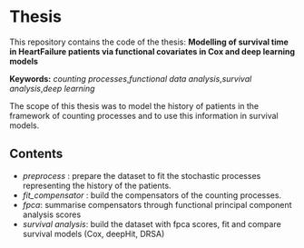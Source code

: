 # Thesis

This repository contains the code of the thesis: **Modelling of survival time in HeartFailure patients via functional covariates in Cox and deep learning models**

**Keywords:** *counting processes*,*functional data analysis*,*survival analysis*,*deep learning*

The scope of this thesis was to model the history of patients in the framework of counting processes and to use this information in survival models.


## Contents

- *preprocess* : prepare the dataset to fit the stochastic processes representing the history of the patients.
- *fit_compensator* :   build the compensators of the counting processes.
- *fpca*: summarise compensators through functional principal component analysis scores
- *survival analysis*: build the dataset with fpca scores, fit and compare survival models (Cox, deepHit, DRSA)